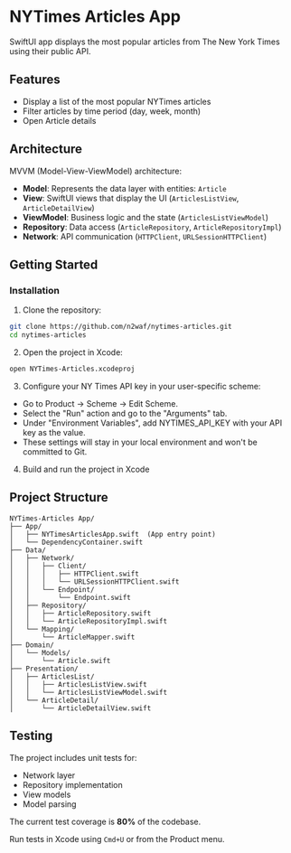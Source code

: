 # NYTimes Articles App

SwiftUI app displays the most popular articles from The New York Times using their public API. 

## Features

- Display a list of the most popular NYTimes articles
- Filter articles by time period (day, week, month)
- Open Article details

## Architecture

MVVM (Model-View-ViewModel) architecture:

- **Model**: Represents the data layer with entities: `Article`
- **View**: SwiftUI views that display the UI (`ArticlesListView`, `ArticleDetailView`)
- **ViewModel**: Business logic and the state (`ArticlesListViewModel`)
- **Repository**: Data access (`ArticleRepository`, `ArticleRepositoryImpl`)
- **Network**: API communication (`HTTPClient`, `URLSessionHTTPClient`)

## Getting Started

### Installation

1. Clone the repository:
```bash
git clone https://github.com/n2waf/nytimes-articles.git
cd nytimes-articles
```

2. Open the project in Xcode:
```bash
open NYTimes-Articles.xcodeproj
```

3. Configure your NY Times API key in your user-specific scheme:

- Go to Product → Scheme → Edit Scheme.
- Select the "Run" action and go to the "Arguments" tab.
- Under "Environment Variables", add NYTIMES_API_KEY with your API key as the value.
- These settings will stay in your local environment and won't be committed to Git.

4. Build and run the project in Xcode


## Project Structure

```
NYTimes-Articles App/
├── App/
│   ├── NYTimesArticlesApp.swift  (App entry point)
│   └── DependencyContainer.swift
├── Data/
│   ├── Network/
│   │   ├── Client/
│   │   │   ├── HTTPClient.swift
│   │   │   └── URLSessionHTTPClient.swift
│   │   └── Endpoint/
│   │       └── Endpoint.swift
│   ├── Repository/
│   │   ├── ArticleRepository.swift
│   │   └── ArticleRepositoryImpl.swift
│   └── Mapping/
│       └── ArticleMapper.swift
├── Domain/
│   └── Models/
│       └── Article.swift
├── Presentation/
│   ├── ArticlesList/
│   │   ├── ArticlesListView.swift
│   │   └── ArticlesListViewModel.swift
│   └── ArticleDetail/
│       └── ArticleDetailView.swift

```

## Testing

The project includes unit tests for:
- Network layer
- Repository implementation
- View models
- Model parsing

The current test coverage is **80%** of the codebase.

Run tests in Xcode using `Cmd+U` or from the Product menu.

